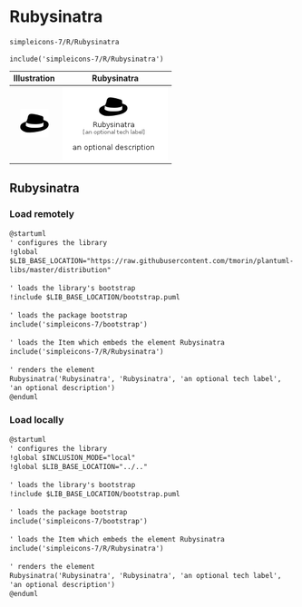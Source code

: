 # Rubysinatra


```text
simpleicons-7/R/Rubysinatra
```

```text
include('simpleicons-7/R/Rubysinatra')
```



| Illustration | Rubysinatra |
| :---: | :---: |
| ![illustration for Illustration](../../simpleicons-7/R/Rubysinatra.png) | ![illustration for Rubysinatra](../../simpleicons-7/R/Rubysinatra.Local.png) |




## Rubysinatra

### Load remotely
```plantuml
@startuml
' configures the library
!global $LIB_BASE_LOCATION="https://raw.githubusercontent.com/tmorin/plantuml-libs/master/distribution"

' loads the library's bootstrap
!include $LIB_BASE_LOCATION/bootstrap.puml

' loads the package bootstrap
include('simpleicons-7/bootstrap')

' loads the Item which embeds the element Rubysinatra
include('simpleicons-7/R/Rubysinatra')

' renders the element
Rubysinatra('Rubysinatra', 'Rubysinatra', 'an optional tech label', 'an optional description')
@enduml
```

### Load locally
```plantuml
@startuml
' configures the library
!global $INCLUSION_MODE="local"
!global $LIB_BASE_LOCATION="../.."

' loads the library's bootstrap
!include $LIB_BASE_LOCATION/bootstrap.puml

' loads the package bootstrap
include('simpleicons-7/bootstrap')

' loads the Item which embeds the element Rubysinatra
include('simpleicons-7/R/Rubysinatra')

' renders the element
Rubysinatra('Rubysinatra', 'Rubysinatra', 'an optional tech label', 'an optional description')
@enduml
```

